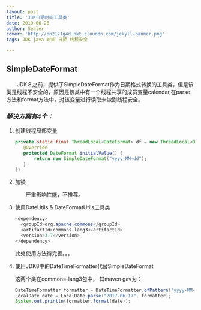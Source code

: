 ```yaml
---
layout: post
title: 'JDK日期时间工具类'
date: 2019-06-26
author: Sealer
cover: 'http://on2171g4d.bkt.clouddn.com/jekyll-banner.png'
tags: JDK java 时间 日期 线程安全  

---
```

## SimpleDateFormat

　　JDK８之前，提供了SimpleDateFormat作为日期格式转换的工具类，但是该类是线程不安全的，原因是该类中有一个线程共享的成员变量calendar,在parse方法和format方法中，对该变量进行读取未做到线程安全。

### **_解决方案有4个：_**

  1. 创建线程局部变量
　　
       ```java
       private static final ThreadLocal<DateFormat> df = new ThreadLocal<DateFormat>() {
          @Override
          protected DateFormat initialValue() {
              return new SimpleDateFormat("yyyy-MM-dd");
          }
      };　　
       ```
  2. 加锁
  
     　　严重影响性能，不推荐。

  3. 使用DateUtils & DateFormatUtils工具类

     ```java
     <dependency>
       <groupId>org.apache.commons</groupId>
       <artifactId>commons-lang3</artifactId>
       <version>3.7</version>
     </dependency>
     ```

     此处使用方法待完善。。。

  4. 使用JDK8中的DateTimeFormatter代替SimpleDateFormat
  
     这两个类在commons-lang3包中， 其maven gav为：

     ```java
     DateTimeFormatter formatter = DateTimeFormatter.ofPattern("yyyy-MM-dd");
     LocalDate date = LocalDate.parse("2017-06-17", formatter);
     System.out.println(formatter.format(date));
     ```

     

